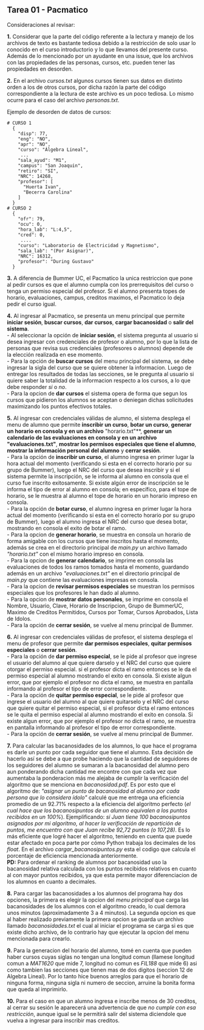 ﻿## Tarea 01 - Pacmatico

Consideraciones al revisar:

**1.** Considerar que la parte del código referente a la lectura y manejo de los archivos de texto es bastante tediosa debido a la restricción de solo usar lo conocido en el curso introductorio y lo que llevamos del presente curso. Además de lo mencionado por un ayudante en una issue, que los archivos con las propiedades de las personas, cursos, etc. pueden tener las propiedades en desorden.

**2.** En el archivo *cursos.txt* algunos cursos tienen sus datos en distinto orden a los de otros cursos, por dicha razón la parte del código correspondiente a la lectura de este archivo es un poco tediosa. Lo mismo ocurre para el caso del archivo *personas.txt*.

Ejemplo de desorden de datos de cursos:
```
# CURSO 1
  {
    "disp": 77,
    "eng": "NO",
    "apr": "NO",
    "curso": "Álgebra Lineal",
     ...
    "sala_ayud": "M1",
    "campus": "San Joaquin",
    "retiro": "SI",
    "NRC": 14268,
    "profesor": [
      "Huerta Ivan",
      "Becerra Carolina"
    ]
  }
# CURSO 2
  {
    "ofr": 79,
    "ocu": 0,
    "hora_lab": "L:4,5",
    "cred": 0,
     ....
    "curso": "Laboratorio de Electricidad y Magnetismo",
    "sala_lab": "(Por Asignar)",
    "NRC": 16312,
    "profesor": "During Gustavo"
  } 
```

**3.** A diferencia de Bummer UC, el Pacmatico la unica restriccion que pone al pedir cursos es que el alumno cumpla con los prerrequisitos del curso o tenga un permiso especial del profesor.
Si el alumno presenta topes de horario, evaluaciones, campus, creditos maximos, el Pacmatico lo deja pedir el curso igual.

**4.** Al ingresar al Pacmatico, se presenta un menu principal que permite **iniciar sesión**, **buscar cursos**, **dar cursos**, **cargar bacanosidad** o **salir del sistema**.
<br>  - Al seleccionar la opción de **iniciar sesión**, el sistema pregunta al usuario si desea ingresar con credenciales de profesor o alumno, por lo que la lista de personas que revisa sus credenciales (profesores o alumnos) depende de la elección realizada en ese momento. 
<br>  - Para la opción de **buscar cursos** del menu principal del sistema, se debe ingresar la sigla del curso que se quiere obtener la informacion. Luego de entregar los resultados de todas las secciones, se le pregunta al usuario si quiere saber la totalidad de la informacion respecto a los cursos, a lo que debe responder *si* o *no*.
<br>  - Para la opcion de **dar cursos** el sistema opera de forma que segun los cursos que pidieron los alumnos se aceptan o deniegan dichas solicitudes maximizando los puntos efectivos totales.

**5.** Al ingresar con credenciales válidas de alumno, el sistema desplega el menu de alumno que permite **inscribir un curso**, **botar un curso**, **generar un horario en consola y en un archivo** "horario.txt"**, **generar un calendario de las evaluaciones en consola y en un archivo "evaluaciones.txt"**,
**mostrar los permisos especiales que tiene el alumno**,
**mostrar la información personal del alumno** y **cerrar sesión**.
<br>  - Para la opción de **inscribir un curso**, el alumno ingresa en primer lugar la hora actual del momento (verificando si esta en el correcto horario por su grupo de Bummer), luego
el NRC del curso que desea inscribir y si el sistema permite la inscripción, 
se le informa al alumno
en consola que el curso fue inscrito exitosamente.
Si existe algún error de inscripción se le informa el tipo de error al alumno en consola; en
específico, para el tope de horario, se le muestra al alumno el tope de horario en un horario impreso en consola.
<br>  - Para la opción de **botar curso**, el alumno ingresa en primer lugar la hora actual del momento (verificando si esta en el correcto horario por su grupo de Bummer), luego el alumno ingresa el NRC del curso que desea botar, mostrando en consola el exito de botar el ramo.
<br>  - Para la opcion de **generar horario**, se muestra en consola un horario de forma amigable con los cursos que tiene inscritos hasta el momento,
además se crea en el directorio principal de *main.py* un archivo llamado *"horario.txt"* con el mismo horario 
impreso en consola.
<br>  - Para la opcion de **generar calendario**, se imprime en consola las evaluaciones de todos los ramos tomados hasta el momento, 
guardando además en un archivo *"evaluaciones.txt"* en el directorio principal de *main.py* que contiene las evaluaciones impresas en consola.
<br>  - Para la opcion de **revisar permisos especiales** se muestran los permisos especiales que los profesores le han dado al alumno.
<br>  - Para la opcion de **mostrar datos personales**, se imprime en consola el Nombre, Usuario, Clave, Horario de Inscripcion, Grupo de BummerUC, Maximo de Creditos Permitidos, Cursos por Tomar, Cursos Aprobados, Lista de Idolos.
<br>  - Para la opción de **cerrar sesión**, se vuelve al menu principal de Bummer.

**6.** Al ingresar con credenciales válidas de profesor, el sistema desplega el menu de profesor que permite **dar permisos especiales**, **quitar permisos especiales** o **cerrar sesión**.
<br>  - Para la opción de **dar permiso especial**, se le pide al profesor que ingrese el usuario del alumno al que quiere darselo y el NRC del curso que quiere otorgar el permiso especial. 
si el profesor dicta el ramo entonces se le da el permiso especial al alumno mostrando el exito en consola. Si existe algun error, que por ejemplo el profesor no dicta el ramo, se muestra en pantalla informando al profesor el tipo de error correspondiente.
<br>  - Para la opción de **quitar permiso especial**, se le pide al profesor que ingrese el usuario del alumno al que quiere quitarselo y el NRC del curso que quiere quitar el permiso especial, 
si el profesor dicta el ramo entonces se le quita el permiso especial al alumno mostrando el exito en consola. Si existe algun error, que por ejemplo el profesor no dicta el ramo, se muestra en pantalla informando al profesor el tipo de error correspondiente.
<br>  - Para la opción de **cerrar sesión**, se vuelve al menu principal de Bummer.

**7.** Para calcular las bacanosidades de los alumnos, lo que hace el programa es darle un punto por cada 
seguidor que tiene el alumno. Esta decisión de hacerlo así se debe a que probe haciendo que la cantidad de seguidores de los seguidores del alumno se sumaran a la bacanosidad del alumno pero aun ponderando dicha cantidad me encontre con que cada vez que aumentaba la ponderacion más me alejaba de cumplir la verificación del algoritmo que se menciona en *bacanosidad.pdf*.
Es por esto que el algoritmo de: *"asignar un punto de bacanosidad al alumno por cada persona que lo considera ídolo"* calculé que me entrega una eficiencia promedio de un 92.71% respecto a la eficiencia del algoritmo perfecto (*el cual hace que los bacanosipuntos de un alumno equivalen a los puntos recibidos en un 100%*). 
Ejemplificando: *si Juan tiene 100 bacanosipuntos asignados por mi algoritmo, al hacer la verificación de repartición de puntos, me encuentro con que Juan recibe 92,72 puntos (o 107,28)*. Es lo más eficiente que logré hacer el algoritmo, teniendo en cuenta que puede estar afectado en poca parte por cómo Python trabaja los decimales de los *float*.
En el archivo *cargar_bacanosipuntos.py* esta 
el codigo que calcula el porcentaje de eficiencia mencionada anteriormente.
<br>**PD:** Para ordenar el ranking de alumnos por bacanosidad uso la bacanosidad relativa calculada con los puntos recibidos relativos en cuanto al con mayor puntos recibidos, ya que esta permite mayor diferenciacion de los alumnos en cuanto a decimales.

**8.** Para cargar las bacanosidades a los alumnos del programa hay dos opciones, la primera es elegir la opcion del *menu principal* que carga las bacanosidades de los alumnos con el algoritmo creado,
 lo cual demora unos minutos (aproximadamente 3 a 4 minutos). La segunda opcion es que al haber realizado previamente la primera opcion se guarda un archivo llamado *bacanosidades.txt* el cual al iniciar el programa se carga si es que existe dicho archivo, de lo contrario
 hay que ejecutar la opcion del menu mencionada para crearlo.

**9.** Para la generacion del horario del alumno, tomé en cuenta que pueden haber cursos cuyas siglas no tengan una longitud comun (llamese longitud comun a *MAT1620* que mide 7, longitud no comun es *FIL188* que mide 6) asi como tambien las secciones que tienen mas de dos digitos (seccion 12 de Algebra Lineal).
Por lo tanto hice buenos arreglos para que el horario de ninguna forma, ninguna sigla ni numero de seccion, arruine la bonita forma que queda al imprimirlo.

**10.** Para el caso en que un alumno ingresa e inscribe menos de 30 creditos, al cerrar su sesión le aparecerá una advertencia de que *no cumple con esa restricción*, aunque igual se le permitirá salir del sistema diciendole que vuelva a ingresar para inscribir mas creditos.